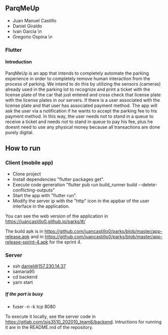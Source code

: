 ## ParqMeUp

- Juan Manuel Castillo
- Daniel Giraldo
- Ivan García \n
- Gregorio Ospina \n


### Flutter 

#### Introduction
ParqMeUp is an app that intends to completely automate the parking experience
in order to completely remove human interaction from the process of parking.
We intend to do this by utilizing the sensors (cameras) already used in the
parking lot to recognize and print a ticket with the license plate of the car
that just entered and cross check that license plate with the license plates in
our servers. If there is a user associated with the license plate and that user
has associated payment method. The app will ask the user via a notification if
he wants to accept the parking fee to his payment method.
In this way, the user needs not to stand in a queue to receive a ticket and needs
not to stand in queue to pay his fee, plus he doesnt need to use any physical
money because all transactions are done purely digital.

## How to run
### Client (mobile app)

- Clone project
- Install dependencies "flutter packages get".
- Execute code generation "flutter pub run build_runner build --delete-conflicting-outputs" 
- Start the app with "flutter run".
- Modify the server ip with the "http" icon in the appbar of the user interface in the application.

You can see the web version of the application in https://juancastillo0.github.io/parks/#/

The build apk is in https://github.com/juancastillo0/parks/blob/master/app-release.apk and in https://github.com/juancastillo0/parks/blob/master/app-release-sprint-4.apk for the sprint 4.

### Server

- ssh daniel@157.230.14.37
- samaria95
- cd backend
- yarn start

##### If the port is busy
- fuser -n -k tcp 8080

To execute it locally, see the server code in https://gitlab.com/isis3510_202010_team6/backend. Intructions for running it are in the README.md of the repository.


